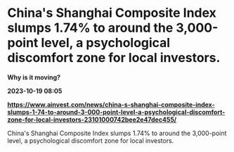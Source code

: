 # China's Shanghai Composite Index slumps 1.74% to around the 3,000-point level, a psychological discomfort zone for local investors.
**Why is it moving?**

**2023-10-19 08:05**

**https://www.ainvest.com/news/china-s-shanghai-composite-index-slumps-1-74-to-around-3-000-point-level-a-psychological-discomfort-zone-for-local-investors-23101000742bee2e47dec455/**

China's Shanghai Composite Index slumps 1.74% to around the 3,000-point level, a psychological discomfort zone for local investors.